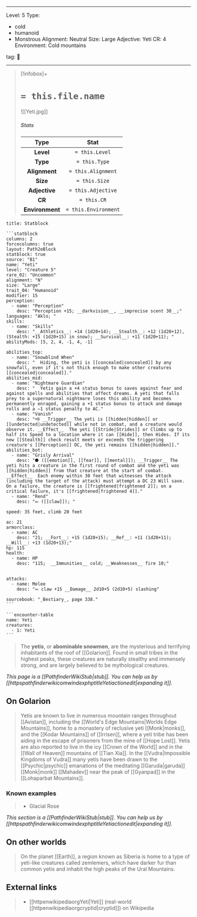 
---


Level: 5
Type:
- cold
- humanoid
- Monstrous
Alignment: Neutral
Size: Large
Adjective: Yeti
CR: 4
Environment: Cold mountains


tag: 👹

---

> [!infobox]+
> #  `= this.file.name`
> ![[Yeti.jpg]]
> ##### Stats
> Type | Stat |
> :---:|:---:|
> **Level** | `= this.Level` |
> **Type** | `= this.Type` |
> **Alignment** | `= this.Alignment` |
> **Size** | `= this.Size` |
> **Adjective** | `= this.Adjective` |
> **CR** | `= this.CR` |
> **Environment** | `= this.Environment` |




````ad-info
title: Statblock

```statblock
columns: 2
forcecolumns: true
layout: Path2eBlock
statblock: true
source: "B1"
name: "Yeti"
level: "Creature 5"
rare_02: "Uncommon"
alignment: "N"
size: "Large"
trait_04: "Humanoid"
modifier: 15
perception:
  - name: "Perception"
    desc: "Perception +15; __darkvision__, __imprecise scent 30__;"
languages: "Aklo; "
skills:
  - name: "Skills"
    desc: "__Athletics__: +14 (1d20+14); __Stealth__: +12 (1d20+12), (Stealth: +15 (1d20+15) in snow); __Survival__: +11 (1d20+11); "
abilityMods: [5, 2, 4, -1, 4, -1]

abilities_top:
  - name: "Snowblind When"
    desc: "  Hiding, the yeti is [[concealed|concealed]] by any snowfall, even if it's not thick enough to make other creatures [[concealed|concealed]]."
abilities_mid:
  - name: "Nightmare Guardian"
    desc: "  Yetis gain a +4 status bonus to saves against fear and against spells and abilities that affect dreams. A yeti that falls prey to a supernatural nightmare loses this ability and becomes permanently enraged, gaining a +1 status bonus to attack and damage rolls and a –1 status penalty to AC."
  - name: "Vanish"
    desc: "⬲ __Trigger__ The yeti is [[hidden|hidden]] or [[undetected|undetected]] while not in combat, and a creature would observe it. __Effect__  The yeti [[Stride|Strides]] or Climbs up to half its Speed to a location where it can [[Hide]], then Hides. If its new [[Stealth]] check result meets or exceeds the triggering creature's [[Perception]] DC, the yeti remains [[hidden|hidden]]."
abilities_bot:
  - name: "Grisly Arrival"
    desc: "⭓ ([[emotion]], [[fear]], [[mental]]); __Trigger__ The yeti hits a creature in the first round of combat and the yeti was [[hidden|hidden]] from that creature at the start of combat. __Effect__  Each enemy within 30 feet that witnesses the attack (including the target of the attack) must attempt a DC 23 Will save. On a failure, the creature is [[frightened|frightened 2]]; on a critical failure, it's [[frightened|frightened 4]]."
  - name: "Rend"
    desc: "⬻ ([[claw]]); "

speed: 35 feet, climb 20 feet

ac: 21
armorclass:
  - name: AC
    desc: "21; __Fort__: +15 (1d20+15); __Ref__: +11 (1d20+11); __Will__: +13 (1d20+13);"
hp: 115
health:
  - name: HP
    desc: "115;  __Immunities__ cold; __Weaknesses__ fire 10;"


attacks:
  - name: Melee
    desc: "⬻ claw +15 __Damage__ 2d10+5 (2d10+5) slashing"

sourcebook: "_Bestiary_, page 338."
```

```encounter-table
name: Yeti
creatures:
  - 1: Yeti
```

````



> The **yetis**, or **abominable snowmen**, are the mysterious and terrifying inhabitants of the roof of [[Golarion]]. Found in small tribes in the highest peaks, these creatures are naturally stealthy and immensely strong, and are largely believed to be mythological creatures.



*This page is a [[PathfinderWikiStub|stub]]. You can help us by [[httpspathfinderwikicomwindexphptitleYetiactionedit|expanding it]].*



## On Golarion

> Yetis are known to live in numerous mountain ranges throughout [[Avistan]], including the [[World's Edge Mountains|Worlds Edge Mountains]], home to a monastery of reclusive yeti [[Monk|monks]], and the [[Kodar Mountains]] of [[Irrisen]], where a yeti tribe has been aiding in the escape of prisoners from the mine of [[Hope Lost]]. Yetis are also reported to live in the icy [[Crown of the World]] and in the [[Wall of Heaven]] mountains of [[Tian Xia]]. In the [[Vudra|Impossible Kingdoms of Vudra]] many yetis have been drawn to the [[Psychic|psychic]] emanations of the meditating [[Garuda|garuda]] [[Monk|monk]] [[Mahadev]] near the peak of [[Gyanpad]] in the [[Lohaparbat Mountains]].


### Known examples

> - Glacial Rose


*This section is a [[PathfinderWikiStub|stub]]. You can help us by [[httpspathfinderwikicomwindexphptitleYetiactionedit|expanding it]].*


## On other worlds

> On the planet [[Earth]], a region known as Siberia is home to a type of yeti-like creatures called zemlemers, which have darker fur than common yetis and inhabit the high peaks of the Ural Mountains.




## External links

> - [[httpenwikipediaorgYeti|Yeti]] (real-world [[httpenwikipediaorgcryptid|cryptid]]) on Wikipedia






